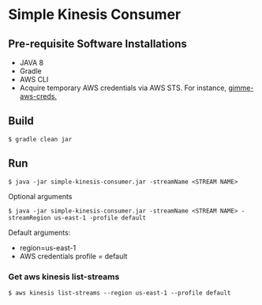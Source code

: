 # Simple Kinesis Consumer

## Pre-requisite Software Installations

* JAVA 8 
* Gradle
* AWS CLI 
* Acquire temporary AWS credentials via AWS STS. For instance, [gimme-aws-creds.](https://github.com/Nike-Inc/gimme-aws-creds)


## Build
```shell script
$ gradle clean jar
```
 

## Run

```shell script
$ java -jar simple-kinesis-consumer.jar -streamName <STREAM NAME>
``` 


Optional arguments
```shell script
$ java -jar simple-kinesis-consumer.jar -streamName <STREAM NAME> -streamRegion us-east-1 -profile default
``` 

Default arguments: 
* region=us-east-1 
* AWS credentials profile = default 


### Get aws kinesis list-streams
```shell script
$ aws kinesis list-streams --region us-east-1 --profile default
```